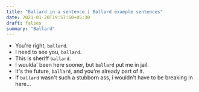 ```yaml
---
title: "Ballard in a sentence | Ballard example sentences"
date: 2021-01-20T19:57:50+05:30
draft: falses
summary: "Ballard"
---
```

- You're right, `ballard`.
- I need to see you, `ballard`.
- This is sheriff `ballard`.
- I woulda' been here sooner, but `ballard` put me in jail.
- It's the future, `ballard`, and you're already part of it.
- If `ballard` wasn't such a stubborn ass, i wouldn't have to be breaking in here...
                 
